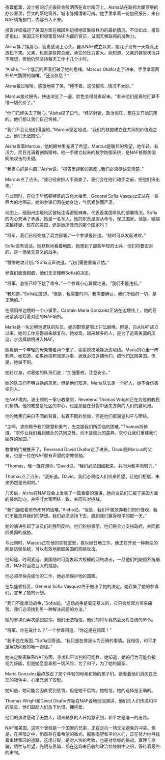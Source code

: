 夜幕低垂，波士顿的灯光像碎金般洒落在查尔斯河上。Aisha站在联邦大厦顶层的办公室里，巨大的落地窗外，城市脉搏清晰可辨。她手里拿着一份加密报告，来自NAF情报部门，内容令人不安。

报告详细描述了美国方面在缅因州边境地区集结兵力的最新情况。不仅如此，报告还指出，美国正在积极策反NAF内部的官员，试图瓦解联邦的凝聚力。

Aisha揉了揉眉心，疲惫感涌上心头。自从NAF成立以来，她几乎没有一天能真正放松下来。父亲，也就是联邦总统，承受的压力更大。她知道，父亲的健康状况并不理想，但他仍然坚持每天工作十几个小时。

“Aisha，”一个低沉的声音打破了她的思绪。Marcus Okafor走了进来，手里拿着两杯热气腾腾的咖啡。“还没休息？”

Aisha接过咖啡，感激地笑了笑。“睡不着。这份报告…情况不太妙。”

Marcus接过报告，快速浏览了一遍，脸色变得凝重起来。“看来他们是真的打算不惜一切代价了。”

“他们已经失去了耐心，”Aisha叹了口气。“经济封锁，政治施压，现在又开始玩阴的。他们想让我们自己垮掉。”

“我们不会让他们得逞的，”Marcus坚定地说。“我们的联盟建立在共同的价值观之上，他们无法撼动。”

Aisha看着Marcus，他的眼神里充满了希望。Marcus是联邦的希望，他年轻，有活力，而且充满着创新精神。他一手建立起来的数字防御系统，是NAF抵御美国网络攻击的关键。

“我担心的是内部，”Aisha说。“报告里提到的策反…我们必须尽快查清楚。”

Marcus点了点头。“我已经安排人手调查了。我们会在他们动手之前，把他们揪出来。”

与此同时，在位于华盛顿特区的五角大楼里，General Sofia Vasquez正站在一张巨大的地图前，她的参谋们围在她身边，气氛紧张而严肃。

地图上，缅因州边境地区被标注得密密麻麻，代表着美国军队的部署情况。Sofia的内心充满了矛盾。她是一名军人，她的职责是服从命令，保卫国家。但是，她越来越怀疑，现在的美国，还是她所效忠的那个国家吗？

“将军，我们已经完成了兵力部署，”一个参谋报告道。“随时可以发起进攻。”

Sofia没有说话，她默默地看着地图。她想到了那些年轻的士兵，他们将要面对的，是一场毫无意义的战争。

“暂停进攻计划，”Sofia沉声说道。“我们需要重新评估。”

参谋们面面相觑，他们无法理解Sofia的决定。

“将军，总统已经下达了命令，”一个参谋小心翼翼地说。“我们不能违抗。”

“我知道，”Sofia回答道。“但是，我需要时间。我需要确认，我们所做的一切，是正确的。”

在缅因州边境的一个小镇里，Captain Maria Gonzalez正站在边境线上，她的目光紧紧地盯着对面的NAF哨所。

Maria是一名边境巡逻队的队长，她的职责是阻止非法越境。但是，自从NAF成立以来，她的工作变得越来越复杂。她发现，越来越多的人，是为了逃离美国的压迫，才选择越境进入NAF。

她看到一个年轻的母亲带着两个孩子，偷偷摸摸地靠近边境线。Maria的心里一阵刺痛。她知道，如果她按照规定办事，她就必须逮捕他们，把他们送回美国。但是，她做不到。

她转过身，对着她的队员们说：“加强警戒，注意安全。”

她的队员们不明白她的意思，但是他们知道，Maria队长是一个好人，她不会伤害任何人。

在NAF境内，波士顿的一家小教堂里，Reverend Thomas Wright正在为他的教民们祈祷。他的教堂是社区的中心，也是那些在分裂中迷失方向的人们的避风港。

他的教民们来自不同的背景，有着不同的信仰，但是他们都渴望和平与团结。

“主啊，求你赐予我们智慧和勇气，去克服我们所面临的困难，”Thomas祈祷道。“求你让我们看到彼此的共同之处，而不是彼此的差异。求你让我们重建我们破碎的家园。”

教堂的门被推开了，Reverend David Okafor走了进来。David是Marcus的父亲，也是一位在NAF颇有声望的宗教领袖。

“Thomas，我一直在想你，”David说。“我们必须团结起来，共同为和平而努力。”

Thomas点了点头。“我知道，David。我们必须给人们带来希望，让他们相信，未来仍然是光明的。”

几天后，Aisha在NAF议会上发表了一篇重要的演讲。她向议员们汇报了美国方面的最新动向，并呼吁大家团结一致，共同应对挑战。

“我们面临着前所未有的困难，”Aisha说。“但是，我们不能放弃我们的价值观，我们不能放弃我们的梦想。我们必须坚持下去，直到我们赢得和平的那一天。”

她的演讲引起了议员们的强烈反响。他们纷纷表示，他们将全力支持政府，共同抵御美国的威胁。

与此同时，Marcus正在他的实验室里，夜以继日地工作。他正在开发一种新型的网络防御系统，可以有效地抵御美国的网络攻击。

他知道，时间紧迫。美国随时可能发起大规模的网络攻击，一旦他们的防御系统崩溃，NAF将面临巨大的威胁。

他必须尽快完成他的工作，他必须保护他的国家。

在华盛顿特区，General Sofia Vasquez终于做出了她的决定。她召集了她的参谋们，宣布了她的计划。

“我们不能发动战争，”Sofia说。“这场战争是毫无意义的，它只会给双方带来痛苦。我们必须找到另一种解决问题的方法。”

她的参谋们再次感到震惊。他们无法相信，他们的将军竟然会反对总统的命令。

“将军，你在说什么？”一个参谋问道。“你这是在叛国！”

“我不是在叛国，”Sofia回答道。“我只是在做我认为正确的事情。我相信，和平才是解决问题的唯一途径。”

她决定秘密联系NAF方面，寻求和平谈判的可能性。她知道，她的行为可能会被视为叛国，但是她愿意承担一切风险，为了和平，为了她的国家。

Maria Gonzalez最终放走了那个年轻的母亲和她的孩子们。她看着他们消失在茫茫的夜色中，心里充满了安慰。

她知道，她可能会因此受到惩罚，但是她不后悔。她相信，她的选择是正确的。

Thomas Wright和David Okafor开始在NAF各地巡回演讲，他们向人们传递和平的信息，他们鼓励人们放下仇恨，拥抱爱。

他们的演讲感动了无数人，越来越多的人开始意识到，和平才是唯一的出路。

NAF和美国，这两个曾经是一个国家的兄弟，正在走向一场无法避免的冲突。但是，在黑暗之中，仍然存在着希望的微光。那些渴望和平的人们，正在努力地寻找着重建家园的道路。这场分裂，是对人性的考验，也是对信仰的挑战。真理与欺骗，牺牲与希望，光明与黑暗，都在这场末日般的政治惊悚剧中交织，等待着最终的审判。
